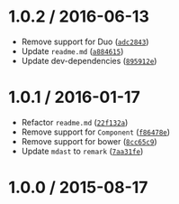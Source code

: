 <!--remark setext-->

<!--lint disable no-multiple-toplevel-headings-->

1.0.2 / 2016-06-13
==================

*   Remove support for Duo ([`adc2843`](https://github.com/wooorm/mdast-util-to-string/commit/adc2843))
*   Update `readme.md` ([`a884615`](https://github.com/wooorm/mdast-util-to-string/commit/a884615))
*   Update dev-dependencies ([`895912e`](https://github.com/wooorm/mdast-util-to-string/commit/895912e))

1.0.1 / 2016-01-17
==================

*   Refactor `readme.md` ([`22f132a`](https://github.com/wooorm/mdast-util-to-string/commit/22f132a))
*   Remove support for `Component` ([`f86478e`](https://github.com/wooorm/mdast-util-to-string/commit/f86478e))
*   Remove support for bower ([`8cc65c9`](https://github.com/wooorm/mdast-util-to-string/commit/8cc65c9))
*   Update `mdast` to `remark` ([`7aa31fe`](https://github.com/wooorm/mdast-util-to-string/commit/7aa31fe))

1.0.0 / 2015-08-17
==================
